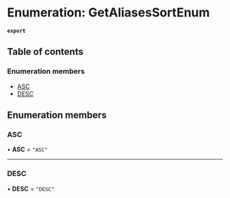 # Enumeration: GetAliasesSortEnum

**`export`**

## Table of contents

### Enumeration members

- [ASC](GetAliasesSortEnum.md#asc)
- [DESC](GetAliasesSortEnum.md#desc)

## Enumeration members

### ASC

• **ASC** = `"ASC"`

___

### DESC

• **DESC** = `"DESC"`
